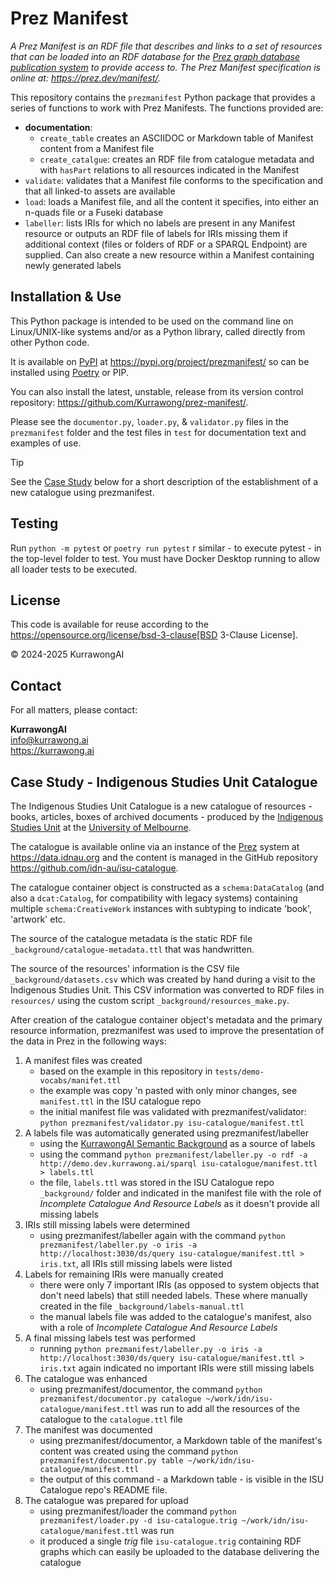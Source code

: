 # Prez Manifest

_A Prez Manifest is an RDF file that describes and links to a set of resources that can be loaded into an RDF database for the [Prez graph database publication system](http://prez.dev) to provide access to. The Prez Manifest specification is online at: <https://prez.dev/manifest/>._

This repository contains the `prezmanifest` Python package that provides a series of functions to work with Prez Manifests. The functions provided are:

* **documentation**: 
    * `create_table` creates an ASCIIDOC or Markdown table of Manifest content from a Manifest file
    * `create_catalgue`: creates an RDF file from catalogue metadata and with `hasPart` relations to all resources indicated in the Manifest 
* `validate`: validates that a Manifest file conforms to the specification and that all linked-to assets are available
* `load`: loads a Manifest file, and all the content it specifies, into either an n-quads file or a Fuseki database
* `labeller`: lists IRIs for which no labels are present in any Manifest resource or outputs an RDF file of labels for IRIs missing them if additional context (files or folders of RDF or a SPARQL Endpoint) are supplied. Can also create a new resource within a Manifest containing newly generated labels 


## Installation & Use

This Python package is intended to be used on the command line on Linux/UNIX-like systems and/or as a Python library, called directly from other Python code.

It is available on [PyPI](https://pypi.org) at <https://pypi.org/project/prezmanifest/> so can be installed using [Poetry](https://python-poetry.org) or PIP.

You can also install the latest, unstable, release from its version control repository: <https://github.com/Kurrawong/prez-manifest/>.

Please see the `documentor.py`, `loader.py`, & `validator.py` files in the `prezmanifest` folder and the test files in `test` for documentation text and examples of use.

> [!TIP]
> See the [Case Study](#case-study---indigenous-studies-unit-catalogue) below for a short description of the 
> establishment of a new catalogue using prezmanifest.


## Testing

Run `python -m pytest` or `poetry run pytest` r similar - to execute pytest - in the top-level folder to test. You must have Docker Desktop running to allow all loader tests to be executed.


## License

This code is available for reuse according to the https://opensource.org/license/bsd-3-clause[BSD 3-Clause License].

&copy; 2024-2025 KurrawongAI


## Contact

For all matters, please contact:

**KurrawongAI**  
<info@kurrawong.ai>  
<https://kurrawong.ai>  


## Case Study - Indigenous Studies Unit Catalogue

The Indigenous Studies Unit Catalogue is a new catalogue of resources - books, articles, boxes of archived documents - 
produced by the [Indigenous Studies Unit](https://mspgh.unimelb.edu.au/centres-institutes/onemda/research-group/indigenous-studies-unit) 
at the [University of Melbourne](https://www.unimelb.edu.au).

The catalogue is available online via an instance of the [Prez](https://prez.dev) system at <https://data.idnau.org>
and the content is managed in the GitHub repository <https://github.com/idn-au/isu-catalogue>.

The catalogue container object is constructed as a `schema:DataCatalog` (and also a `dcat:Catalog`, for compatibility 
with legacy systems) containing multiple `schema:CreativeWork` instances with subtyping to indicate 'book', 'artwork' 
etc.

The source of the catalogue metadata is the static RDF file `_background/catalogue-metadata.ttl` that was handwritten.

The source of the resources' information is the CSV file `_background/datasets.csv` which was created by hand during a 
visit to the Indigenous Studies Unit. This CSV information was converted to RDF files in `resources/` using the custom
script `_background/resources_make.py`.

After creation of the catalogue container object's metadata and the primary resource information, prezmanifest was used
to improve the presentation of the data in Prez in the following ways:

1. A manifest files was created
    * based on the example in this repository in `tests/demo-vocabs/manifet.ttl`
    * the example was copy 'n pasted with only minor changes, see `manifest.ttl` in the ISU catalogue repo
    * the initial manifest file was validated with prezmanifest/validator: `python prezmanifest/validator.py isu-catalogue/manifest.ttl`
2. A labels file was automatically generated using prezmanifest/labeller
    * using the [KurrawongAI Semantic Background](https://demo.dev.kurrawong.ai) as a source of labels
    * using the command `python prezmanifest/labeller.py -o rdf -a http://demo.dev.kurrawong.ai/sparql isu-catalogue/manifest.ttl > labels.ttl`
    * the file, `labels.ttl` was stored in the ISU Catalogue repo `_background/` folder and indicated in the manifest 
      file with the role of _Incomplete Catalogue And Resource Labels_ as it doesn't provide all missing labels
3. IRIs still missing labels were determined
    * using prezmanifest/labeller again with the command `python prezmanifest/labeller.py -o iris -a http://localhost:3030/ds/query isu-catalogue/manifest.ttl > iris.txt`, 
      all IRIs still missing labels were listed
4. Labels for remaining IRIs were manually created
    * there were only 7 important IRIs (as opposed to system objects that don't need labels) that still needed labels. 
      These where manually created in the file `_background/labels-manual.ttl`
    * the manual labels file was added to the catalogue's manifest, also with a role of _Incomplete Catalogue And 
      Resource Labels_
5. A final missing labels test was performed
    * running `python prezmanifest/labeller.py -o iris -a http://localhost:3030/ds/query isu-catalogue/manifest.ttl > iris.txt`
      again indicated no important IRIs were still missing labels
6. The catalogue was enhanced
    * using prezmanifest/documentor, the command `python prezmanifest/documentor.py catalogue ~/work/idn/isu-catalogue/manifest.ttl`
      was run to add all the resources of the catalogue to the `catalogue.ttl` file
7. The manifest was documented
    * using prezmanifest/documentor, a Markdown table of the manifest's content was created using the command 
      `python prezmanifest/documentor.py table ~/work/idn/isu-catalogue/manifest.ttl`
    * the output of this command - a Markdown table - is visible in the ISU Catalogue repo's README file.
8. The catalogue was prepared for upload
    * using prezmanifest/loader the command `python prezmanifest/loader.py -d isu-catalogue.trig ~/work/idn/isu-catalogue/manifest.ttl`
      was run
    * it produced a single _trig_ file `isu-catalogue.trig` containing RDF graphs which can easily be uploaded to the 
      database delivering the catalogue


